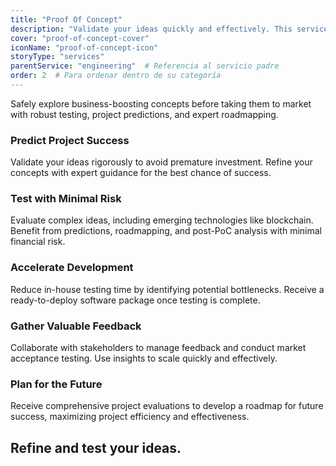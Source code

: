 ```yaml
---
title: "Proof Of Concept"
description: "Validate your ideas quickly and effectively. This service tests feasibility and functionality, reducing risks before full-scale development."
cover: "proof-of-concept-cover"
iconName: "proof-of-concept-icon"
storyType: "services"
parentService: "engineering"  # Referencia al servicio padre
order: 2  # Para ordenar dentro de su categoría
---
```


Safely explore business-boosting concepts before taking them to market with robust testing, project predictions, and expert roadmapping.

### Predict Project Success

Validate your ideas rigorously to avoid premature investment. Refine your concepts with expert guidance for the best chance of success.

### Test with Minimal Risk

Evaluate complex ideas, including emerging technologies like blockchain. Benefit from predictions, roadmapping, and post-PoC analysis with minimal financial risk.

### Accelerate Development

Reduce in-house testing time by identifying potential bottlenecks. Receive a ready-to-deploy software package once testing is complete.

### Gather Valuable Feedback

Collaborate with stakeholders to manage feedback and conduct market acceptance testing. Use insights to scale quickly and effectively.

### Plan for the Future

Receive comprehensive project evaluations to develop a roadmap for future success, maximizing project efficiency and effectiveness.

## Refine and test your ideas.
